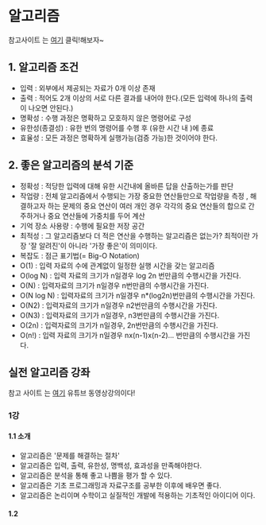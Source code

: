 # 알고리즘

참고사이트 는 [여기](https://opentutorials.org/course/2471/13912) 클릭!해보자~

## 1. 알고리즘 조건

- 입력 : 외부에서 제공되는 자료가 0개 이상 존재
- 출력 : 적어도 2개 이상의 서로 다른 결과를 내어야 한다.(모든 입력에 하나의 출력이 나오면 안된다.)
- 명확성 : 수행 과정은 명확하고 모호하지 않은 명령어로 구성
- 유한성(종결성) : 유한 번의 명령어를 수행 후 (유한 시간 내 )에 종료
- 효율성 : 모든 과정은 명확하게 실행가능(검증 가능)한 것이어야 한다.

## 2. 좋은 알고리즘의 분석 기준

- 정확성 : 적당한 입력에 대해 유한 시간내에 올바른 답을 산출하는가를 판단
- 작업량 : 전체 알고리즘에서 수행되는 가장 중요한 연산들만으로 작업량을 측정 , 해결하고자 하는 문제의 중요 연산이 여러 개인 경우 각각의 중요 연산들의 합으로 간주하거나 중요 연산들에 가중치를 두어 계산
- 기억 장소 사용량 : 수행에 필요한 저장 공간
- 최적성 :  그 알고리즘보다 더 적은 연산을 수행하는 알고리즘은 없는가? 최적이란 가장 '잘 알려진'이 아니라 '가장 좋은'이 의미이다.
- 복잡도 : 점근 표기법(= Big-O Notation)
- O(1) : 입력 자료의 수에 관계없이 일정한 실행 시간을 갖는 알고리즘
- O(log N) : 입력 자료의 크기가 n일경우  log 2n 번만큼의 수행시간을 가진다.
- O(N) : 입력자료의 크기가 n일경우 n번만큼의 수행시간을 가진다.
- O(N log N) : 입력자료의 크기가 n일경우 n*(log2n)번만큼의 수행시간을 가진다.
- O(N2) : 입력자료의 크기가 n일경우 n2번만큼의 수행시간을 가진다.
- O(N3) : 입력자료의 크기가 n일경우, n3번만큼의 수행시간을 가진다.
- O(2n) : 입력자료의 크기가 n일경우, 2n번만큼의 수행시간을 가진다.
- O(n!) : 입력 자료의 크기가 n일경우 nx(n-1)x(n-2)... 번만큼의 수행시간을 가진다.

## 실전 알고리즘 강좌

참고 사이트 는 [여기](https://www.youtube.com/watch?v=qQ5iLNjpxSk&list=PLRx0vPvlEmdDHxCvAQS1_6XV4deOwfVrz) 유튜브 동영상강의이다!

### 1강

#### 1.1 소개

- 알고리즘은 '문제를 해결하는 절차'
- 알고리즘은 입력, 출력, 유한성, 명백성, 효과성을 만족해야한다.
- 알고리즘은 분석을 통해 좋고 나쁨을 평가 할 수 있다.
- 알고리즘은 기초 프로그래밍과 자료구조를 공부한 이후에 배우면 좋다.
- 알고리즘은 논리이며 수학이고 실질적인 개발에 적용하는 기초적인 아이디어 이다.



#### 1.2 